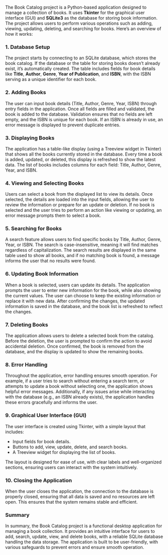 The Book Catalog project is a Python-based application designed to manage a collection of books. It uses **Tkinter** for the graphical user interface (GUI) and **SQLite3** as the database for storing book information. The project allows users to perform various operations such as adding, viewing, updating, deleting, and searching for books. Here’s an overview of how it works:

### 1. **Database Setup**

The project starts by connecting to an SQLite database, which stores the book catalog. If the database or the table for storing books doesn’t already exist, it’s automatically created. The table includes fields for book details like **Title**, **Author**, **Genre**, **Year of Publication**, and **ISBN**, with the ISBN serving as a unique identifier for each book.

### 2. **Adding Books**

The user can input book details (Title, Author, Genre, Year, ISBN) through entry fields in the application. Once all fields are filled and validated, the book is added to the database. Validation ensures that no fields are left empty, and the ISBN is unique for each book. If an ISBN is already in use, an error message is displayed to prevent duplicate entries.

### 3. **Displaying Books**

The application has a table-like display (using a Treeview widget in Tkinter) that shows all the books currently stored in the database. Every time a book is added, updated, or deleted, this display is refreshed to show the latest data. The list of books includes columns for each field: Title, Author, Genre, Year, and ISBN.

### 4. **Viewing and Selecting Books**

Users can select a book from the displayed list to view its details. Once selected, the details are loaded into the input fields, allowing the user to review the information or prepare for an update or deletion. If no book is selected and the user tries to perform an action like viewing or updating, an error message prompts them to select a book.

### 5. **Searching for Books**

A search feature allows users to find specific books by Title, Author, Genre, Year, or ISBN. The search is case-insensitive, meaning it will find matches regardless of capitalization. The search results are displayed in the same table used to show all books, and if no matching book is found, a message informs the user that no results were found.

### 6. **Updating Book Information**

When a book is selected, users can update its details. The application prompts the user to enter new information for the book, while also showing the current values. The user can choose to keep the existing information or replace it with new data. After confirming the changes, the updated information is saved in the database, and the book list is refreshed to reflect the changes.

### 7. **Deleting Books**

The application allows users to delete a selected book from the catalog. Before the deletion, the user is prompted to confirm the action to avoid accidental deletion. Once confirmed, the book is removed from the database, and the display is updated to show the remaining books.

### 8. **Error Handling**

Throughout the application, error handling ensures smooth operation. For example, if a user tries to search without entering a search term, or attempts to update a book without selecting one, the application shows helpful error messages. Additionally, if any issues arise while interacting with the database (e.g., an ISBN already exists), the application handles these errors gracefully and informs the user.

### 9. **Graphical User Interface (GUI)**

The user interface is created using Tkinter, with a simple layout that includes:
- Input fields for book details.
- Buttons to add, view, update, delete, and search books.
- A Treeview widget for displaying the list of books.

The layout is designed for ease of use, with clear labels and well-organized sections, ensuring users can interact with the system intuitively.

### 10. **Closing the Application**

When the user closes the application, the connection to the database is properly closed, ensuring that all data is saved and no resources are left open. This ensures that the system remains stable and efficient.

### Summary

In summary, the Book Catalog project is a functional desktop application for managing a book collection. It provides an intuitive interface for users to add, search, update, view, and delete books, with a reliable SQLite database handling the data storage. The application is built to be user-friendly, with various safeguards to prevent errors and ensure smooth operation.

